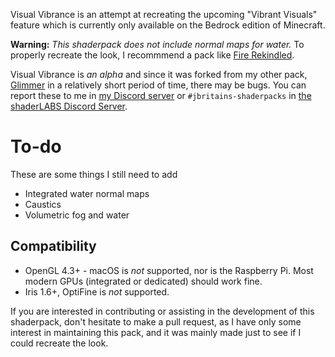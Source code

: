 Visual Vibrance is an attempt at recreating the upcoming "Vibrant Visuals" feature which is currently only available on the Bedrock edition of Minecraft.

**Warning:** *This shaderpack does not include normal maps for water.* To properly recreate the look, I recommmend a pack like [Fire Rekindled](https://modrinth.com/resourcepack/fire-rekindled).

Visual Vibrance is *an alpha* and since it was forked from my other pack, [Glimmer](https://modrinth.com/shader/glimmer-shaders) in a relatively short period of time, there may be bugs. You can report these to me in [my Discord server](https://discord.gg/4U3nPxTznF) or `#jbritains-shaderpacks` in [the shaderLABS Discord Server](https://discord.gg/RpzWN9S).

# To-do
These are some things I still need to add
- Integrated water normal maps
- Caustics
- Volumetric fog and water

## Compatibility
- OpenGL 4.3+ - macOS is *not* supported, nor is the Raspberry Pi. Most modern GPUs (integrated or dedicated) should work fine.
- Iris 1.6+, OptiFine is *not* supported.

If you are interested in contributing or assisting in the development of this shaderpack, don't hesitate to make a pull request, as I have only some interest in maintaining this pack, and it was mainly made just to see if I could recreate the look.
